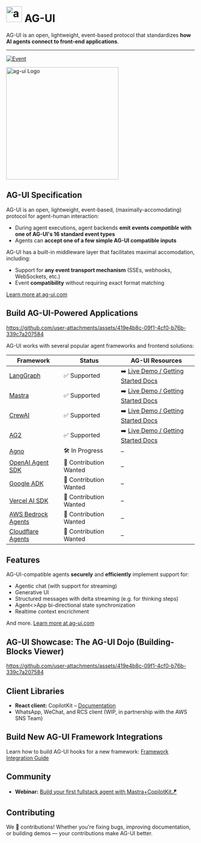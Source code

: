 

# <img src="https://github.com/user-attachments/assets/ebc0dd08-8732-4519-9b6c-452ce54d8058" alt="ag-ui Logo" height="42px" /> AG-UI

AG-UI is an open, lightweight, event-based protocol that standardizes **how AI agents connect to front-end applications**.

---

[![Event](https://img.shields.io/badge/Event-Build%20your%20first%20fullstack%20agent%20🚀-blue?style=for-the-badge)](https://lu.ma/yurxbj2m)

<img src="https://github.com/user-attachments/assets/c4a4b9ff-9c84-46ad-89dc-06fdc8bda45b" alt="ag-ui Logo" height="300px" />


## AG-UI Specification


AG-UI is an open, lightweight, event-based, (maximally-accomodating) protocol for agent-human interaction:
* During agent executions, agent backends **emit events _compatible_ with one of AG-UI's 16 standard event types**
* Agents can **accept one of a few simple AG-UI compatible inputs**

AG-UI has a built-in middleware layer that facilitates maximal accomodation, including:
* Support for **any event transport mechanism** (SSEs, webhooks, WebSockets, etc.)
* Event **compatibility** without requiring exact format matching

[Learn more at ag-ui.com](https://ag-ui.com)





## Build AG-UI-Powered Applications

https://github.com/user-attachments/assets/419e4b8c-09f1-4cf0-b76b-339c7a207584

AG-UI works with several popular agent frameworks and frontend solutions:

| Framework | Status | AG-UI Resources |
|-----------|--------|-----------------|
| [LangGraph](https://www.langchain.com/langgraph) | ✅ Supported | ➡️ [Live Demo / Getting Started Docs](https://feature-viewer-langgraph.vercel.app/) |
| [Mastra](https://mastra.ai/) | ✅ Supported | ➡️ [Live Demo / Getting Started Docs](https://demo-viewer-five.vercel.app/) |
| [CrewAI](https://crewai.com/) | ✅ Supported | ➡️ [Live Demo / Getting Started Docs](https://docs.copilotkit.ai/crewai-crews) |
| [AG2](https://ag2.ai/) | ✅ Supported | ➡️ [Live Demo / Getting Started Docs](https://feature-viewer-ag2.vercel.app/) |
| [Agno](https://github.com/agno-agi/agno) | 🛠️ In Progress | – |
| [OpenAI Agent SDK](https://openai.github.io/openai-agents-python/) | 🤝 Contribution Wanted | – |
| [Google ADK](https://google.github.io/adk-docs/get-started/) | 🤝 Contribution Wanted | – |
| [Vercel AI SDK](https://github.com/vercel/ai) | 🤝 Contribution Wanted | – |
| [AWS Bedrock Agents](https://aws.amazon.com/bedrock/agents/) | 🤝 Contribution Wanted | – |
| [Cloudflare Agents](https://developers.cloudflare.com/agents/) | 🤝 Contribution Wanted | – |


## Features

AG-UI-compatible agents **securely** and **efficiently** implement support for:
- Agentic chat (with support for streaming)
- Generative UI
- Structured messages with delta streaming (e.g. for thinking steps)
- Agent<>App bi-directional state synchronization
- Realtime context encrichment

And more. [Learn more at ag-ui.com](https://ag-ui.com)

## AG-UI Showcase: The AG-UI Dojo (Building-Blocks Viewer)


https://github.com/user-attachments/assets/419e4b8c-09f1-4cf0-b76b-339c7a207584

## Client Libraries

- **React client:** CopilotKit – [Documentation](http://copilotkit.ai/docs)
- WhatsApp, WeChat, and RCS client (WIP, in partnership with the AWS SNS Team)

## Build New AG-UI Framework Integrations

Learn how to build AG-UI hooks for a new framework: [Framework Integration Guide](http://agui.com/build-hooks)


## Community

- **Webinar:** [Build your first fullstack agent with Mastra+CopilotKit🪁](https://lu.ma/yurxbj2m?tk=yXQfDc)

## Contributing

We 💜 contributions! Whether you're fixing bugs, improving documentation, or building demos — your contributions make AG-UI better.

